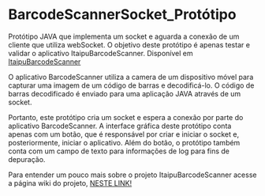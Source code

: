 # BarcodeScannerSocket_Protótipo
Protótipo JAVA que implementa um socket e aguarda a conexão de um cliente que utiliza webSocket. 
O objetivo deste protótipo é apenas testar e validar o aplicativo ItaipuBarcodeScanner. Disponível em [ItaipuBarcodeScanner](https://github.com/CELTAB/ItaipuBarcodeScanner/tree/onlyCam)

O aplicativo BarcodeScanner utiliza a camera de um dispositivo móvel para capturar uma imagem de um código de barras e decodificá-lo.
O código de barras decodificado é enviado para uma aplicação JAVA através de um socket.

Portanto, este protótipo cria um socket e espera a conexão por parte do aplicativo BarcodeScanner. A interface gráfica deste protótipo conta apenas com um botão, que é responsável por criar e iniciar o socket e, posteriormente, iniciar o aplicativo.
Além do botão, o protótipo também conta com um campo de texto para informações de log para fins de depuração.

Para entender um pouco mais sobre o projeto ItaipuBarcodeScanner acesse a página wiki do projeto, [NESTE LINK!](http://wiki.celtab.org.br/index.php/Itaipu_BarcodeScanner)

